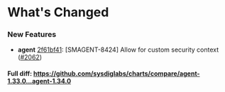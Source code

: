 # What's Changed

### New Features
- **agent** [2f61bf41](https://github.com/sysdiglabs/charts/commit/2f61bf415127e76a6f628d962916d74cb1870997): [SMAGENT-8424] Allow for custom security context ([#2062](https://github.com/sysdiglabs/charts/issues/2062))
#### Full diff: https://github.com/sysdiglabs/charts/compare/agent-1.33.0...agent-1.34.0
